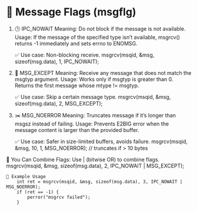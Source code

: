 🏁 Message Flags (msgflg)
====================================================================
1. 🕒 IPC_NOWAIT
    Meaning: Do not block if the message is not available.
    Usage: If the message of the specified type isn’t available, msgrcv() returns -1 immediately and sets errno to ENOMSG.

    ✅ Use case: Non-blocking receive.
        msgrcv(msqid, &msg, sizeof(msg.data), 1, IPC_NOWAIT);

2. 🎯 MSG_EXCEPT
    Meaning: Receive any message that does not match the msgtyp argument.
    Usage: Works only if msgtyp is greater than 0.
    Returns the first message whose mtype != msgtyp.

    ✅ Use case: Skip a certain message type.
        msgrcv(msqid, &msg, sizeof(msg.data), 2, MSG_EXCEPT);

3. ✂️ MSG_NOERROR
    Meaning: Truncates message if it’s longer than msgsz instead of failing.
    Usage: Prevents E2BIG error when the message content is larger than the provided buffer.
    
    ✅ Use case: Safer in size-limited buffers, avoids failure.
        msgrcv(msqid, &msg, 10, 1, MSG_NOERROR);  // truncates if > 10 bytes

🧠 You Can Combine Flags:
    Use | (bitwise OR) to combine flags.
        msgrcv(msqid, &msg, sizeof(msg.data), 2, IPC_NOWAIT | MSG_EXCEPT);
    
    🧪 Example Usage
        int ret = msgrcv(msqid, &msg, sizeof(msg.data), 3, IPC_NOWAIT | MSG_NOERROR);
        if (ret == -1) {
            perror("msgrcv failed");
        }
